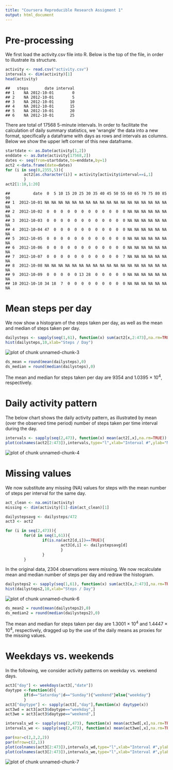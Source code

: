 ```yaml
---
title: "Coursera Reproducible Research Assigment 1"
output: html_document
---
```


# Pre-processing #
  
We first load the activity.csv file into R.  Below is the top of the file, in order to illustrate its structure.


```r
activity <- read.csv("activity.csv")
intervals <- dim(activity)[1]
head(activity)
```

```
##   steps       date interval
## 1    NA 2012-10-01        0
## 2    NA 2012-10-01        5
## 3    NA 2012-10-01       10
## 4    NA 2012-10-01       15
## 5    NA 2012-10-01       20
## 6    NA 2012-10-01       25
```

There are total of 17568 5-minute intervals.
In order to facilitate the calculation of daily summary statistics, we 'wrangle' the data into a new format, specifically a dataframe with days as rows and intervals as columns.  Below we show the upper left corner of this new dataframe.


```r
startdate <- as.Date(activity[1,2])
enddate <- as.Date(activity[17568,2])
dates <- seq(from=startdate,to=enddate,by=1)
act2 <-data.frame(date=dates)
for (i in seq(0,2355,5)){
        act2[as.character(i)] = activity[activity$interval==i,1]
        }
act2[1:10,1:20]
```

```
##          date  0  5 10 15 20 25 30 35 40 45 50 55 60 65 70 75 80 85 90
## 1  2012-10-01 NA NA NA NA NA NA NA NA NA NA NA NA NA NA NA NA NA NA NA
## 2  2012-10-02  0  0  0  0  0  0  0  0  0  0  0  0 NA NA NA NA NA NA NA
## 3  2012-10-03  0  0  0  0  0  0  0  0  0  0  0  0 NA NA NA NA NA NA NA
## 4  2012-10-04 47  0  0  0  0  0  0  0  0  0  0  0 NA NA NA NA NA NA NA
## 5  2012-10-05  0  0  0  0  0  0  0  0  0  0  0  0 NA NA NA NA NA NA NA
## 6  2012-10-06  0  0  0  0  0  0  0  0  0  0  0  0 NA NA NA NA NA NA NA
## 7  2012-10-07  0  0  0  0  0  0  0  0  0  0  0  7 NA NA NA NA NA NA NA
## 8  2012-10-08 NA NA NA NA NA NA NA NA NA NA NA NA NA NA NA NA NA NA NA
## 9  2012-10-09  0  0  0  0  0 13 28  0  0  0  0  0 NA NA NA NA NA NA NA
## 10 2012-10-10 34 18  7  0  0  0  0  0  0  0  0  0 NA NA NA NA NA NA NA
```
  
  
# Mean steps per day #

We now show a histogram of the steps taken per day, as well as the mean and median of steps taken per day.


```r
dailysteps <- sapply(seq(1,61), function(x) sum(act2[x,2:473],na.rm=TRUE))
hist(dailysteps,10,xlab="Steps / Day")
```

![plot of chunk unnamed-chunk-3](figure/unnamed-chunk-3-1.png) 

```r
ds_mean = round(mean(dailysteps),0)
ds_median = round(median(dailysteps),0)
```
The mean and median for steps taken per day are 9354 and 1.0395 &times; 10<sup>4</sup>, respectively.
  
    
# Daily activity pattern #
The below chart shows the daily activity pattern, as illustrated by mean (over the observed time period) number of steps taken per time interval during the day.


```r
intervals <- sapply(seq(2,473), function(x) mean(act2[,x],na.rm=TRUE))
plot(colnames(act2[2:473]),intervals,type="l",xlab="Interval #",ylab="Mean steps")
```

![plot of chunk unnamed-chunk-4](figure/unnamed-chunk-4-1.png) 
  
    
# Missing values #
We now substitute any missing (NA) values for steps with the mean number of steps per interval for the same day.


```r
act_clean <- na.omit(activity)
missing <- dim(activity)[1]-dim(act_clean)[1]

dailystepsavg <- dailysteps/472
act3 <- act2

for (i in seq(2,473)){
        for(d in seq(1,61)){
                if(is.na(act2[d,i])==TRUE){
                        act3[d,i] <- dailystepsavg[d]
                        }
                }
        }
```

In the original data, 2304 observations were missing.  We now recalculate mean and median number of steps per day and redraw the histogram.


```r
dailysteps2 <- sapply(seq(1,61), function(x) sum(act3[x,2:473],na.rm=TRUE))
hist(dailysteps2,10,xlab="Steps / Day")
```

![plot of chunk unnamed-chunk-6](figure/unnamed-chunk-6-1.png) 

```r
ds_mean2 = round(mean(dailysteps2),0)
ds_median2 = round(median(dailysteps2),0)
```

The mean and median for steps taken per day are 1.3001 &times; 10<sup>4</sup> and 1.4447 &times; 10<sup>4</sup>, respectively, dragged up by the use of the daily means as proxies for the missing values.
  
    
# Weekdays vs. weekends #
In the following, we consider activity patterns on weekday vs. weekend days.


```r
act3["day"] <- weekdays(act3[,"date"])
daytype <-function(d){
        if(d=="Saturday"|d=="Sunday"){"weekend"}else{"weekday"}
        }
act3["daytype"] <- sapply(act3[,"day"],function(x) daytype(x))
act3wd = act3[act3$daytype=="weekday",]
act3we = act3[act3$daytype=="weekend",]

intervals_wd <- sapply(seq(2,473), function(x) mean(act3wd[,x],na.rm=TRUE))
intervals_we <- sapply(seq(2,473), function(x) mean(act3we[,x],na.rm=TRUE))

par(mar=c(2,2,2,2))
par(mfrow=c(2,1))
plot(colnames(act3[2:473]),intervals_wd,type="l",xlab="Interval #",ylab="Mean steps", main="Weekdays")
plot(colnames(act3[2:473]),intervals_we,type="l",xlab="Interval #",ylab="Mean steps", main="Weekends")
```

![plot of chunk unnamed-chunk-7](figure/unnamed-chunk-7-1.png) 

